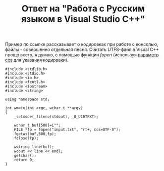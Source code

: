 ﻿---
title: "Ответ на \"Работа с Русским языком в Visual Studio C++\""
se.owner.user_id: 240512
se.owner.display_name: "MSDN.WhiteKnight"
se.owner.link: "https://ru.stackoverflow.com/users/240512/msdn-whiteknight"
se.answer_id: 805195
se.question_id: 804324
se.post_type: answer
se.score: 1
se.is_accepted: False
---
<p>Пример по ссылке рассказывает о кодировках при работе с консолью, файлы - совершенно отдельная песня. Считать UTF8-файл в Visual C++ проще всего, я думаю, с помощью функции <em>fopen</em> (используя <a href="https://msdn.microsoft.com/en-us/library/yeby3zcb.aspx#Anchor_3" rel="nofollow noreferrer">параметр ccs</a> для указания кодировки).</p>

<pre><code>#include &lt;stdlib.h&gt;
#include &lt;stdio.h&gt;
#include &lt;io.h&gt;
#include &lt;fcntl.h&gt;
#include &lt;iostream&gt;
#include &lt;string&gt;    

using namespace std;

int wmain(int argc, wchar_t **argv)
{
    _setmode(_fileno(stdout), _O_U16TEXT);     

    wchar_t buf[500]=L"";
    FILE *fp = fopen("input.txt", "rt+, ccs=UTF-8");
    fgetws(buf,500,fp);
    fclose(fp);

    wstring line(buf);
    wcout &lt;&lt; line &lt;&lt; endl;
    getchar();
    return 0;
}
</code></pre>
